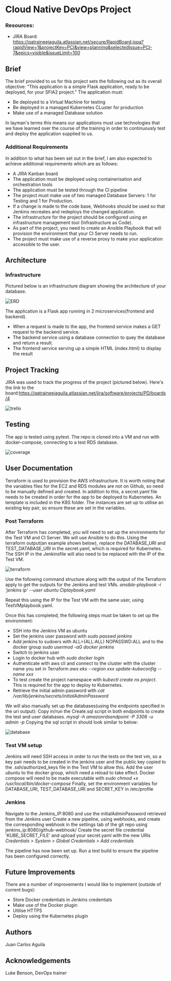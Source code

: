 # Cloud Native DevOps Project

### Resources:
* JIRA Board: https://qatraineejaguila.atlassian.net/secure/RapidBoard.jspa?rapidView=1&projectKey=PCI&view=planning&selectedIssue=PCI-7&epics=visible&issueLimit=100

## Brief
The brief provided to us for this project sets the following out as its overall objective:
"This application is a simple Flask application, ready to be deployed, for your SFIA2 project."
The application must:
* Be deployed to a Virtual Machine for testing
* Be deployed in a managed Kubernetes CLuster for production
* Make use of a managed Database solution

In layman's terms this means our applications must use technologies that we have learned over the course of the training in order to continuously test and deploy the application supplied to us.

### Additional Requirements
In addition to what has been set out in the brief, I am also expected to achieve additional requirements which are as follows:
* A JIRA Kanban board
* The application must be deployed using containerisation and orchestration tools
* The application must be tested through the CI pipeline
* The project must make use of two managed Database Servers: 1 for Testing and 1 for Production.
* If a change is made to the code base, Webhooks should be used so that Jenkins recreates and redeploys the changed application.
* The infrastructure for the project should be configured using an infrastructure management tool (Infrastructure as Code).
* As part of the project, you need to create an Ansible Playbook that will provision the environment that your CI Server needs to run.
* The project must make use of a reverse proxy to make your application accessible to the user.

## Architecture
### Infrastructure
Pictured below is an infrastructure diagram showing the architecture of your database.


![ERD][erd1]



The application is a Flask app running in 2 microservices(frontend and backend).
* When a request is made to the app, the frontend service makes a GET request to the backend service.
* The backend service using a database connection to quey the database and return a result.
* The frontend service serving up a simple HTML (index.html) to display the result


## Project Tracking
JIRA was used to track the progress of the project (pictured below). 
Here's the link to the board:https://qatraineejaguila.atlassian.net/jira/software/projects/PD/boards/4

![trello][trello]


## Testing
The app is tested using pytest. The repo is cloned into a VM and run with docker-compose, connecting to a test RDS database.

![coverage][coverage]

## User Documentation
Terraform is used to provision the AWS infrastructure. It is worth noting that the variables files for the EC2 and RDS modules are not on Github,
so need to be manually defined and created. In addition to this, a secret.yaml file needs to be created in order for the app to be deployed to Kubernetes.
An template is included in the K8S folder. The instances are set up to utilise an existing key pair, so ensure these are set in the variables.

### Post Terraform
After Terraform has completed, you will need to set up the environments for the Test VM and CI Server. We will use Ansible to do this.
Using the terraform output(an example shown below), replace the DATABASE_URI and TEST_DATABASE_URI in the secret.yaml, which is required for Kubernetes.
The SSH IP in the Jenkinsfile will also need to be replaced with the IP of the Test VM.

![terraform][terraform]

Use the following command structure along with the output of the Terraform apply to get the outputs for the Jenkins and test VMs.
_ansible-playbook -i 'jenkins ip' --user ubuntu CIplaybook.yaml_

Repeat this using the IP for the Test VM with the same user, using TestVMplaybook.yaml.

Once this has completed, the following steps must be taken to set up the environment:
* SSH into the Jenkins VM as ubuntu
* Set the jenkins user password with _sudo passwd jenkins_
* Add jenkins to sudoers with ALL=(ALL:ALL) NOPASSWD:ALL and to the docker group _sudo usermod -aG docker jenkins_
* Switch to jenkins user 
* Login to docker hub with _sudo docker login_
* Authenticate with aws cli and connect to the cluster with the cluster name you set in Terraform
_aws eks --region xxx update-kubeconfig --name xxx_
* To test create the project namespace with _kubectl create ns project_. This is required for the app to deploy to Kubernetes.
* Retrieve the initial admin password with _cat /var/lib/jenkins/secrets/initialAdminPassword_

We will also manually set up the databases(using the endpoints specified in the uri output):
Copy in/run the Create.sql script in both endpoints to create the test and user databases.
_mysql -h amazonrdsendpoint -P 3306 -u admin -p_ 
Copying the sql script in should look similar to below:

![database][database]

### Test VM setup
Jenkins will need SSH access in order to run the tests on the test vm, so a key pair needs to be created in the jenkins user
and the public key copied to the .ssh/authorized_keys file in the Test VM to allow this.
Add the user _ubuntu_ to the docker group, which need a reload to take effect.
Docker compose will need to be made executable with _sudo chmod +x /usr/local/bin/docker-compose_
Finally, set the environment variables for DATABASE_URI, TEST_DATABASE_URI and SECRET_KEY in /etc/profile 

### Jenkins
Navigate to the Jenkins_IP:8080 and use the initialAdminPassword retrieved from the Jenkins user
Create a new pipeline, using webhooks, and create the corresponding webhook in the settings tab of the git repo using jenkins_ip:8080/github-webhook/
Create the secret file credential 'KUBE_SECRET_FILE' and upload your secret.yaml with the new URIs
_Credentials > System > Global Credentials > Add credentials_


The pipeline has now been set up. Run a test build to ensure the pipeline has been configured correctly.


## Future Improvements
There are a number of improvements I would like to implement (outside of current bugs):
* Store Docker credentials in Jenkins credentials
* Make use of the Docker plugin
* Utilise HTTPS
* Deploy using the Kubernetes plugin

## Authors
Juan Carlos Aguila

## Acknowledgements
Luke Benson, DevOps trainer

[erd1]: https://i.imgur.com/kd02nd3.png
[coverage]: https://i.imgur.com/wfmA2u1.png
[trello]: https://i.imgur.com/dd9pe6h.png
[terraform]: https://i.imgur.com/FMEtnzx.png
[database]: https://i.imgur.com/oCGsesY.png